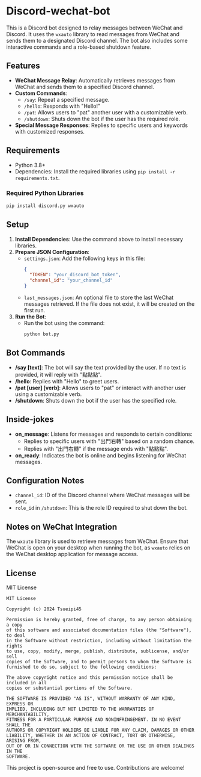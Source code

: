 # Discord-wechat-bot

This is a Discord bot designed to relay messages between WeChat and Discord. It uses the `wxauto` library to read messages from WeChat and sends them to a designated Discord channel. The bot also includes some interactive commands and a role-based shutdown feature.

## Features

- **WeChat Message Relay**: Automatically retrieves messages from WeChat and sends them to a specified Discord channel.
- **Custom Commands**:
  - `/say`: Repeat a specified message.
  - `/hello`: Responds with "Hello!"
  - `/pat`: Allows users to "pat" another user with a customizable verb.
  - `/shutdown`: Shuts down the bot if the user has the required role.
- **Special Message Responses**: Replies to specific users and keywords with customized responses.

## Requirements

- Python 3.8+
- Dependencies: Install the required libraries using `pip install -r requirements.txt`.

### Required Python Libraries

```bash
pip install discord.py wxauto
```

## Setup

1. **Install Dependencies**: Use the command above to install necessary libraries.
2. **Prepare JSON Configuration**:
   - `settings.json`: Add the following keys in this file:
     ```json
     {
       "TOKEN": "your_discord_bot_token",
       "channel_id": "your_channel_id"
     }
     ```
   - `last_messages.json`: An optional file to store the last WeChat messages retrieved. If the file does not exist, it will be created on the first run.
3. **Run the Bot**:
   - Run the bot using the command:
     ```bash
     python bot.py
     ```

## Bot Commands

- **/say [text]**: The bot will say the text provided by the user. If no text is provided, it will reply with "點點點".
- **/hello**: Replies with "Hello" to greet users.
- **/pat [user] [verb]**: Allows users to "pat" or interact with another user using a customizable verb.
- **/shutdown**: Shuts down the bot if the user has the specified role.

## Inside-jokes
- **on_message**: Listens for messages and responds to certain conditions:
  - Replies to specific users with "出門右轉" based on a random chance.
  - Replies with "出門右轉" if the message ends with "點點點".
- **on_ready**: Indicates the bot is online and begins listening for WeChat messages.

## Configuration Notes

- `channel_id`: ID of the Discord channel where WeChat messages will be sent.
- `role_id` in `/shutdown`: This is the role ID required to shut down the bot.

## Notes on WeChat Integration

The `wxauto` library is used to retrieve messages from WeChat. Ensure that WeChat is open on your desktop when running the bot, as `wxauto` relies on the WeChat desktop application for message access.

## License

MIT License

```text
MIT License

Copyright (c) 2024 Tsueipi45

Permission is hereby granted, free of charge, to any person obtaining a copy
of this software and associated documentation files (the "Software"), to deal
in the Software without restriction, including without limitation the rights
to use, copy, modify, merge, publish, distribute, sublicense, and/or sell
copies of the Software, and to permit persons to whom the Software is
furnished to do so, subject to the following conditions:

The above copyright notice and this permission notice shall be included in all
copies or substantial portions of the Software.

THE SOFTWARE IS PROVIDED "AS IS", WITHOUT WARRANTY OF ANY KIND, EXPRESS OR
IMPLIED, INCLUDING BUT NOT LIMITED TO THE WARRANTIES OF MERCHANTABILITY,
FITNESS FOR A PARTICULAR PURPOSE AND NONINFRINGEMENT. IN NO EVENT SHALL THE
AUTHORS OR COPYRIGHT HOLDERS BE LIABLE FOR ANY CLAIM, DAMAGES OR OTHER
LIABILITY, WHETHER IN AN ACTION OF CONTRACT, TORT OR OTHERWISE, ARISING FROM,
OUT OF OR IN CONNECTION WITH THE SOFTWARE OR THE USE OR OTHER DEALINGS IN THE
SOFTWARE.
```

This project is open-source and free to use. Contributions are welcome!
```
